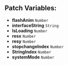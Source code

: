 ## Patch Variables:

* __flashAnim__ ```Number```
* __interfaceString__ ```String```
* __IsLoading__ ```Number```
* __resx__ ```Number```
* __resy__ ```Number```
* __stopchangeIndex__ ```Number```
* __StringIndex__ ```Number```
* __systemMode__ ```Number```

